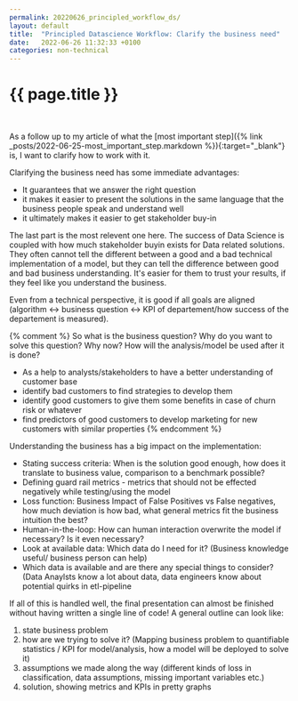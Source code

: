 ```yaml
---
permalink: 20220626_principled_workflow_ds/
layout: default
title:  "Principled Datascience Workflow: Clarify the business need"
date:   2022-06-26 11:32:33 +0100
categories: non-technical
---
```


# {{ page.title }}

&nbsp;

As a follow up to my article of what the [most important step]({% link _posts/2022-06-25-most_important_step.markdown %}){:target="_blank"} is, I want to clarify how to work with it.

Clarifying the business need has some immediate advantages:

* It guarantees that we answer the right question
* it makes it easier to present the solutions in the same language that the business people speak and understand well
* it ultimately makes it easier to get stakeholder buy-in

The last part is the most relevent one here. The success of Data Science is coupled with how much stakeholder buyin exists for Data related solutions. 
They often cannot tell the different between a good and a bad technical implementation of a model, but they can tell the difference between good and bad business understanding. It's easier for them to trust your results, if they feel like you understand the business. 

Even from a technical perspective, it is good if all goals are aligned (algorithm <-> business question <-> KPI of departement/how success of the departement is measured). 

{% comment %}
So what is the business question? Why do you want to solve this question? Why now? How will the analysis/model be used after it is done? 
* As a help to analysts/stakeholders to have a better understanding of customer base
* identify bad customers to find strategies to develop them
* identify good customers to give them some benefits in case of churn risk or whatever
* find predictors of good customers to develop marketing for new customers with similar properties
{% endcomment %}

Understanding the business has a big impact on the implementation: 
* Stating success criteria: When is the solution good enough, how does it translate to business value, comparison to a benchmark possible?
* Defining guard rail metrics - metrics that should not be effected negatively while testing/using the model
* Loss function: Business Impact of False Positives vs False negatives, how much deviation is how bad, what general metrics fit the business intuition the best? 
* Human-in-the-loop: How can human interaction overwrite the model if necessary? Is it even necessary?
* Look at available data: Which data do I need for it? (Business knowledge useful/ business person can help)
* Which data is available and are there any special things to consider? (Data Anaylsts know a lot about data, data engineers know about potential quirks in etl-pipeline

If all of this is handled well, the final presentation can almost be finished without having written a single line of code! A general outline can look like:

1. state business problem
2. how are we trying to solve it? (Mapping business problem to quantifiable statistics / KPI for model/analysis, how a model will be deployed to solve it)
3. assumptions we made along the way (different kinds of loss in classification, data assumptions, missing important variables etc.)
4. solution, showing metrics and KPIs in pretty graphs

